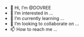 - 👋 Hi, I’m @DOVREE
- 👀 I’m interested in ...
- 🌱 I’m currently learning ...
- 💞️ I’m looking to collaborate on ...
- 📫 How to reach me ...

<!---
DOVREE/DOVREE is a ✨ special ✨ repository because its `README.md` (this file) appears on your GitHub profile.
You can click the Preview link to take a look at your changes.
--->
